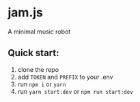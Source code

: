 # jam.js

A minimal music robot

## Quick start:

1. clone the repo
2. add `TOKEN` and `PREFIX` to your .env
3. run `npm i` or `yarn`
4. run `yarn start:dev` or `npm run start:dev`
